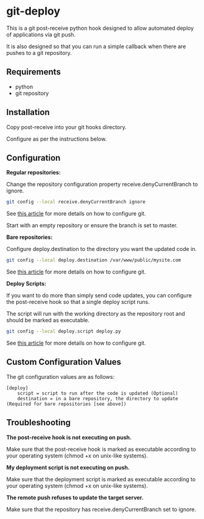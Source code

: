 git-deploy
===============
This is a git post-receive python hook designed to allow automated deploy of applications via git push.

It is also designed so that you can run a simple callback when there are pushes to a git repository.

Requirements
---------------
* python
* git repository

Installation
---------------
Copy post-receive into your git hooks directory.

Configure as per the instructions below.

Configuration
---------------
**Regular repositories:**

Change the repository configuration property receive.denyCurrentBranch to ignore.
```bash
git config --local receive.denyCurrentBranch ignore
```
See [this article](https://www.kernel.org/pub/software/scm/git/docs/git-config.html) for more details on how to configure git.

Start with an empty repository or ensure the branch is set to master.

**Bare repositories:**

Configure deploy.destination to the directory you want the updated code in. 
```bash
git config --local deploy.destination /var/www/public/mysite.com
```
See [this article](https://www.kernel.org/pub/software/scm/git/docs/git-config.html) for more details on how to configure git.

**Deploy Scripts:**

If you want to do more than simply send code updates, you can configure the post-receive hook so that a single deploy script runs.

The script will run with the working directory as the repository root and should be marked as executable.

```bash
git config --local deploy.script deploy.py
```
See [this article](https://www.kernel.org/pub/software/scm/git/docs/git-config.html) for more details on how to configure git.

Custom Configuration Values
---------------
The git configuration values are as follows:

    [deploy]
        script = script to run after the code is updated (Optional)
        destination = in a bare repository, the directory to update (Required for bare repositories [see above])

Troubleshooting
---------------
**The post-receive hook is not executing on push.**

Make sure that the post-receive hook is marked as executable according to your operating system (chmod +x on unix-like systems).

**My deployment script is not executing on push.**

Make sure that the deployment script is marked as executable according to your operating system (chmod +x on unix-like systems).

**The remote push refuses to update the target server.**

Make sure that the repository has receive.denyCurrentBranch set to ignore.
